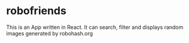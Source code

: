 # robofriends
This is an App written in React. It can search, filter and displays random images generated by robohash.org
